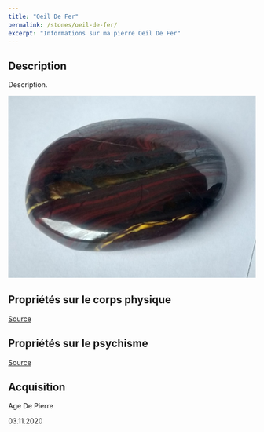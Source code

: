 ```yaml
---
title: "Oeil De Fer"
permalink: /stones/oeil-de-fer/
excerpt: "Informations sur ma pierre Oeil De Fer"
---
```


## Description
Description.

![Oeil De Fer](/images/stones/OeilDeFer_AgeDePierre_20201103.jpg "Oeil De Fer")

## Propriétés sur le corps physique


[Source](https://)


## Propriétés sur le psychisme


[Source](https://)

## Acquisition
Age De Pierre

03.11.2020
